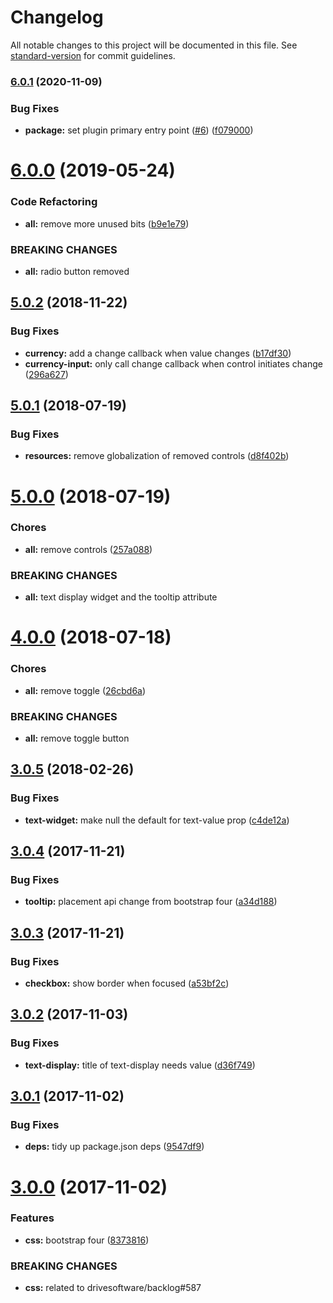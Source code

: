 # Changelog

All notable changes to this project will be documented in this file. See [standard-version](https://github.com/conventional-changelog/standard-version) for commit guidelines.

### [6.0.1](https://github.com/drivesoftware/aurelia-widgets/compare/6.0.0...6.0.1) (2020-11-09)


### Bug Fixes

* **package:** set plugin primary entry point ([#6](https://github.com/drivesoftware/aurelia-widgets/issues/6)) ([f079000](https://github.com/drivesoftware/aurelia-widgets/commit/f079000))



# [6.0.0](https://github.com/drivesoftware/aurelia-widgets/compare/5.0.2...6.0.0) (2019-05-24)


### Code Refactoring

* **all:** remove more unused bits ([b9e1e79](https://github.com/drivesoftware/aurelia-widgets/commit/b9e1e79))


### BREAKING CHANGES

* **all:** radio button removed



<a name="5.0.2"></a>
## [5.0.2](https://github.com/drivesoftware/aurelia-widgets/compare/5.0.1...v5.0.2) (2018-11-22)


### Bug Fixes

* **currency:** add a change callback when value changes ([b17df30](https://github.com/drivesoftware/aurelia-widgets/commit/b17df30))
* **currency-input:** only call change callback when control initiates change ([296a627](https://github.com/drivesoftware/aurelia-widgets/commit/296a627))



<a name="5.0.1"></a>
## [5.0.1](https://github.com/drivesoftware/aurelia-widgets/compare/5.0.0...v5.0.1) (2018-07-19)


### Bug Fixes

* **resources:** remove globalization of removed controls ([d8f402b](https://github.com/drivesoftware/aurelia-widgets/commit/d8f402b))



<a name="5.0.0"></a>
# [5.0.0](https://github.com/drivesoftware/aurelia-widgets/compare/4.0.0...v5.0.0) (2018-07-19)


### Chores

* **all:** remove controls ([257a088](https://github.com/drivesoftware/aurelia-widgets/commit/257a088))


### BREAKING CHANGES

* **all:** text display widget and the tooltip attribute



<a name="4.0.0"></a>
# [4.0.0](https://github.com/drivesoftware/aurelia-widgets/compare/3.0.5...v4.0.0) (2018-07-18)


### Chores

* **all:** remove toggle ([26cbd6a](https://github.com/drivesoftware/aurelia-widgets/commit/26cbd6a))


### BREAKING CHANGES

* **all:** remove toggle button



<a name="3.0.5"></a>
## [3.0.5](https://github.com/drivesoftware/aurelia-widgets/compare/3.0.4...v3.0.5) (2018-02-26)


### Bug Fixes

* **text-widget:** make null the default for text-value prop ([c4de12a](https://github.com/drivesoftware/aurelia-widgets/commit/c4de12a))



<a name="3.0.4"></a>
## [3.0.4](https://github.com/drivesoftware/aurelia-widgets/compare/3.0.3...v3.0.4) (2017-11-21)


### Bug Fixes

* **tooltip:** placement api change from bootstrap four ([a34d188](https://github.com/drivesoftware/aurelia-widgets/commit/a34d188))



<a name="3.0.3"></a>
## [3.0.3](https://github.com/drivesoftware/aurelia-widgets/compare/3.0.2...v3.0.3) (2017-11-21)


### Bug Fixes

* **checkbox:** show border when focused ([a53bf2c](https://github.com/drivesoftware/aurelia-widgets/commit/a53bf2c))



<a name="3.0.2"></a>
## [3.0.2](https://github.com/drivesoftware/aurelia-widgets/compare/3.0.1...v3.0.2) (2017-11-03)


### Bug Fixes

* **text-display:** title of text-display needs value ([d36f749](https://github.com/drivesoftware/aurelia-widgets/commit/d36f749))



<a name="3.0.1"></a>
## [3.0.1](https://github.com/drivesoftware/aurelia-widgets/compare/3.0.0...v3.0.1) (2017-11-02)


### Bug Fixes

* **deps:** tidy up package.json deps ([9547df9](https://github.com/drivesoftware/aurelia-widgets/commit/9547df9))



<a name="3.0.0"></a>
# [3.0.0](https://github.com/drivesoftware/aurelia-widgets/compare/2.0.4...v3.0.0) (2017-11-02)


### Features

* **css:** bootstrap four ([8373816](https://github.com/drivesoftware/aurelia-widgets/commit/8373816))


### BREAKING CHANGES

* **css:** related to drivesoftware/backlog#587
